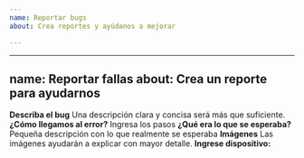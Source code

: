 ```yaml
---
name: Reportar bugs
about: Crea reportes y ayúdanos a mejorar

---
```


---
name: Reportar fallas
about: Crea un reporte para ayudarnos
 ---
 **Describa el bug**
 Una descripción clara y concisa será más que suficiente.
 **¿Cómo llegamos al error?**
Ingresa los pasos
 **¿Qué era lo que se esperaba?**
Pequeña descripción con lo que realmente se esperaba
 **Imágenes**
Las imágenes ayudarán a explicar con mayor detalle.
 **Ingrese dispositivo:**
